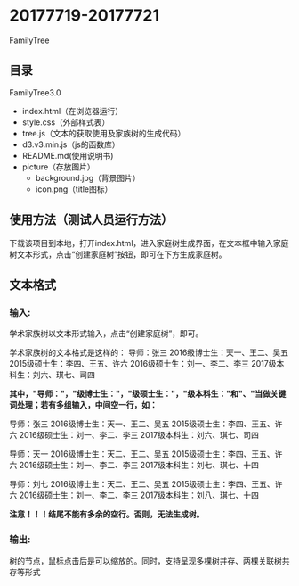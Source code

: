 # 20177719-20177721
FamilyTree
## 目录

FamilyTree3.0

- index.html（在浏览器运行）
- style.css（外部样式表）
- tree.js（文本的获取使用及家族树的生成代码）
- d3.v3.min.js（js的函数库）
- README.md(使用说明书)
- picture（存放图片）
  - background.jpg（背景图片）
  - icon.png（title图标）

## 使用方法（测试人员运行方法）

下载该项目到本地，打开index.html，进入家庭树生成界面，在文本框中输入家庭树文本形式，点击“创建家庭树”按钮，即可在下方生成家庭树。

## 文本格式

### 输入:

学术家族树以文本形式输入，点击“创建家庭树”，即可。

学术家族树的文本格式是这样的：
导师：张三
2016级博士生：天一、王二、吴五
2015级硕士生：李四、王五、许六
2016级硕士生：刘一、李二、李三
2017级本科生：刘六、琪七、司四

**其中，"导师："，"级博士生："，"级硕士生："，"级本科生："和"、"当做关键词处理；若有多组输入，中间空一行，如：**

导师：张三
2016级博士生：天一、王二、吴五
2015级硕士生：李四、王五、许六
2016级硕士生：刘一、李二、李三
2017级本科生：刘六、琪七、司四

导师：天一
2016级博士生：天二、王二、吴五
2015级硕士生：李四、王五、许六
2016级硕士生：刘一、李二、李三
2017级本科生：刘七、琪七、十四

导师：刘七
2016级博士生：天二、王二、吴五
2015级硕士生：李四、王五、许六
2016级硕士生：刘一、李二、李三
2017级本科生：刘八、琪七、十四

**注意！！！结尾不能有多余的空行。否则，无法生成树。**

### 输出:

树的节点，鼠标点击后是可以缩放的。同时，支持呈现多棵树并存、两棵关联树共存等形式
